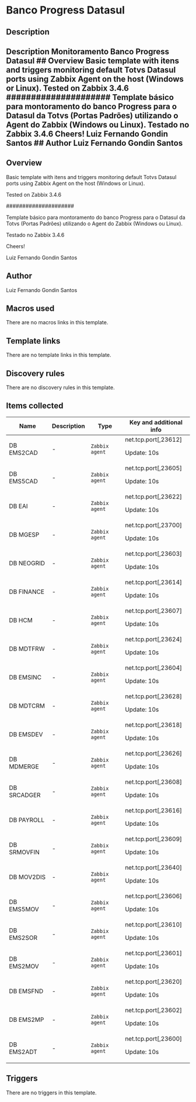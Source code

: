 # Banco Progress Datasul

## Description

## Description Monitoramento Banco Progress Datasul ## Overview Basic template with itens and triggers monitoring default Totvs Datasul ports using Zabbix Agent on the host (Windows or Linux). Tested on Zabbix 3.4.6 ##################### Template básico para montoramento do banco Progress para o Datasul da Totvs (Portas Padrões) utilizando o Agent do Zabbix (Windows ou Linux). Testado no Zabbix 3.4.6 Cheers! Luiz Fernando Gondin Santos ## Author Luiz Fernando Gondin Santos 

## Overview

Basic template with itens and triggers monitoring default Totvs Datasul ports using Zabbix Agent on the host (Windows or Linux).


Tested on Zabbix 3.4.6


 


#####################


 


Template básico para montoramento do banco Progress para o Datasul da Totvs (Portas Padrões) utilizando o Agent do Zabbix (Windows ou Linux).


Testado no Zabbix 3.4.6


 


Cheers!


 


Luiz Fernando Gondin Santos



## Author

Luiz Fernando Gondin Santos

## Macros used

There are no macros links in this template.

## Template links

There are no template links in this template.

## Discovery rules

There are no discovery rules in this template.

## Items collected

|Name|Description|Type|Key and additional info|
|----|-----------|----|----|
|DB EMS2CAD|<p>-</p>|`Zabbix agent`|net.tcp.port[,23612]<p>Update: 10s</p>|
|DB EMS5CAD|<p>-</p>|`Zabbix agent`|net.tcp.port[,23605]<p>Update: 10s</p>|
|DB EAI|<p>-</p>|`Zabbix agent`|net.tcp.port[,23622]<p>Update: 10s</p>|
|DB MGESP|<p>-</p>|`Zabbix agent`|net.tcp.port[,23700]<p>Update: 10s</p>|
|DB NEOGRID|<p>-</p>|`Zabbix agent`|net.tcp.port[,23603]<p>Update: 10s</p>|
|DB FINANCE|<p>-</p>|`Zabbix agent`|net.tcp.port[,23614]<p>Update: 10s</p>|
|DB HCM|<p>-</p>|`Zabbix agent`|net.tcp.port[,23607]<p>Update: 10s</p>|
|DB MDTFRW|<p>-</p>|`Zabbix agent`|net.tcp.port[,23624]<p>Update: 10s</p>|
|DB EMSINC|<p>-</p>|`Zabbix agent`|net.tcp.port[,23604]<p>Update: 10s</p>|
|DB MDTCRM|<p>-</p>|`Zabbix agent`|net.tcp.port[,23628]<p>Update: 10s</p>|
|DB EMSDEV|<p>-</p>|`Zabbix agent`|net.tcp.port[,23618]<p>Update: 10s</p>|
|DB MDMERGE|<p>-</p>|`Zabbix agent`|net.tcp.port[,23626]<p>Update: 10s</p>|
|DB SRCADGER|<p>-</p>|`Zabbix agent`|net.tcp.port[,23608]<p>Update: 10s</p>|
|DB PAYROLL|<p>-</p>|`Zabbix agent`|net.tcp.port[,23616]<p>Update: 10s</p>|
|DB SRMOVFIN|<p>-</p>|`Zabbix agent`|net.tcp.port[,23609]<p>Update: 10s</p>|
|DB MOV2DIS|<p>-</p>|`Zabbix agent`|net.tcp.port[,23640]<p>Update: 10s</p>|
|DB EMS5MOV|<p>-</p>|`Zabbix agent`|net.tcp.port[,23606]<p>Update: 10s</p>|
|DB EMS2SOR|<p>-</p>|`Zabbix agent`|net.tcp.port[,23610]<p>Update: 10s</p>|
|DB EMS2MOV|<p>-</p>|`Zabbix agent`|net.tcp.port[,23601]<p>Update: 10s</p>|
|DB EMSFND|<p>-</p>|`Zabbix agent`|net.tcp.port[,23620]<p>Update: 10s</p>|
|DB EMS2MP|<p>-</p>|`Zabbix agent`|net.tcp.port[,23602]<p>Update: 10s</p>|
|DB EMS2ADT|<p>-</p>|`Zabbix agent`|net.tcp.port[,23600]<p>Update: 10s</p>|
## Triggers

There are no triggers in this template.

